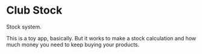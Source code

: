# Club Stock

Stock system.

This is a toy app, basically. But it works to make a stock calculation and how much money you need to keep buying your products.